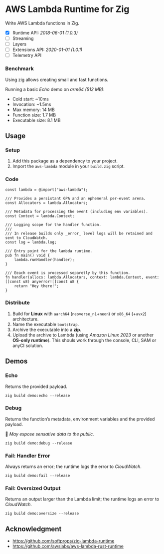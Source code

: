 # AWS Lambda Runtime for Zig

Write AWS Lambda functions in Zig.

- [x] Runtime API: _2018-06-01 (1.0.3)_
- [ ] Streaming
- [ ] Layers
- [ ] Extensions API: _2020-01-01 (1.0.1)_
- [ ] Telemetry API

### Benchmark
Using zig allows creating small and fast functions.

Running a basic _Echo_ demo on _arm64 (512 MB)_:
- Cold start: ~10ms
- Invocation: ~1.5ms
- Max memory: 14 MB
- Function size: 1.7 MB
- Executable size: 8.1 MB

Usage
-----

### Setup
1. Add this package as a dependency to your project.
2. Import the `aws-lambda` module in your `build.zig` script. 

### Code

```zig
const lambda = @import("aws-lambda");

/// Provides a persistant GPA and an ephemeral per-event arena.
const Allocators = lambda.Allocators;

/// Metadata for processing the event (including env variables).
const Context = lambda.Context;

/// Logging scope for the handler function.
///
/// In release builds only _error_ level logs will be retained and sent to CloudWatch.
const log = lambda.log;

/// Entry point for the lambda runtime.
pub fn main() void {
    lambda.runHandler(handler);
}

/// Eeach event is processed separetly by this function.
fn handler(allocs: lambda.Allocators, context: lambda.Context, event: []const u8) anyerror![]const u8 {
    return "Hey there!";
}
```

### Distribute

1. Build for **Linux** with `aarch64` (`neoverse_n1`+`neon`) or `x86_64` (+`avx2`) architecture.
2. Name the executable `bootstrap`.
3. Archive the executable into a **zip**.
4. Upload the archive to Lambda (using _Amazon Linux 2023_ or another **OS-only runtime**). This shouls work through the console, CLI, SAM or anyCI solution.

Demos
-----

### Echo
Returns the provided payload.

```zig
zig build demo:echo --release
```

### Debug
Returns the function’s metadata, environment variables and the provided payload.

🛑 _May expose sensative data to the public._

```zig
zig build demo:debug --release
```

### Fail: Handler Error
Always returns an error; the runtime logs the error to _CloudWatch_.

```zig
zig build demo:fail --release
```

### Fail: Oversized Output
Returns an output larger than the Lambda limit; the runtime logs an error to _CloudWatch_.

```zig
zig build demo:oversize --release
```

## Acknowledgment
- https://github.com/softprops/zig-lambda-runtime
- https://github.com/awslabs/aws-lambda-rust-runtime
